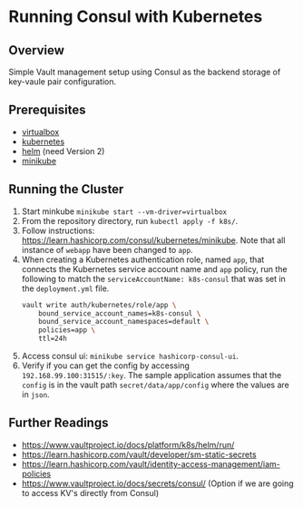 # Running Consul with Kubernetes
## Overview
Simple Vault management setup using Consul as the backend storage of key-vaule pair configuration.


## Prerequisites
* [virtualbox](https://www.virtualbox.org/wiki/Downloads)
* [kubernetes](https://kubernetes.io/docs/tasks/tools/install-kubectl)
* [helm](https://helm.sh/docs/intro/install/) (need Version 2)
* [minikube](https://kubernetes.io/docs/tasks/tools/install-minikube/)


## Running the Cluster
1. Start minkube `minikube start --vm-driver=virtualbox`
1. From the repository directory, run `kubectl apply -f k8s/`.
2. Follow instructions: https://learn.hashicorp.com/consul/kubernetes/minikube. Note that all instance of `webapp` have been changed to `app`.
3. When creating a Kubernetes authentication role, named `app`, that connects the Kubernetes service account name and `app` policy, run the following to match the `serviceAccountName: k8s-consul` that was set in the `deployment.yml` file.
    ```bash
    vault write auth/kubernetes/role/app \
        bound_service_account_names=k8s-consul \
        bound_service_account_namespaces=default \
        policies=app \
        ttl=24h
    ```
4. Access consul ui: `minikube service hashicorp-consul-ui`.
5. Verify if you can get the config by accessing `192.168.99.100:31515/:key`. The sample application assumes that the `config` is in the vault path `secret/data/app/config` where the values are in `json`. 


## Further Readings
* https://www.vaultproject.io/docs/platform/k8s/helm/run/
* https://learn.hashicorp.com/vault/developer/sm-static-secrets
* https://learn.hashicorp.com/vault/identity-access-management/iam-policies
* https://www.vaultproject.io/docs/secrets/consul/ (Option if we are going to access KV's directly from Consul)
